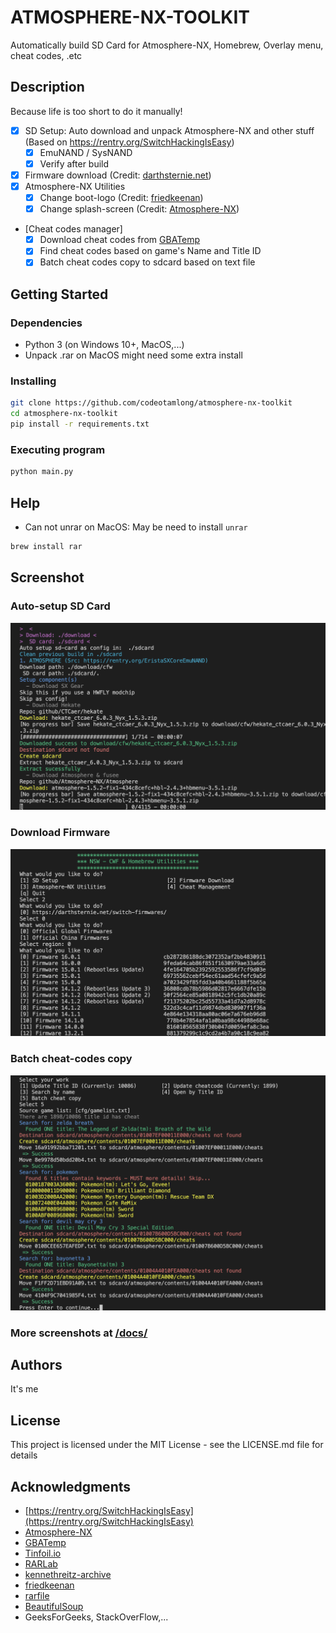 # ATMOSPHERE-NX-TOOLKIT

Automatically build SD Card for Atmosphere-NX, Homebrew, Overlay menu, cheat codes, .etc

## Description

Because life is too short to do it manually!

- [x] SD Setup: Auto download and unpack Atmosphere-NX and other stuff (Based on https://rentry.org/SwitchHackingIsEasy)
   - [x] EmuNAND / SysNAND
   - [x] Verify after build

- [x] Firmware download (Credit: [darthsternie.net](https://darthsternie.net/switch-firmwares/))
- [x] Atmosphere-NX Utilities
   - [x] Change boot-logo (Credit: [friedkeenan](https://github.com/friedkeenan/switch-logo-patcher))
   - [x] Change splash-screen (Credit: [Atmosphere-NX](https://github.com/Atmosphere-NX/Atmosphere))

- [Cheat codes manager]
   - [x] Download cheat codes from [GBATemp](https://gbatemp.net/download/cheat-codes-sxos-and-ams-main-cheat-file-updated.36311/)
   - [x] Find cheat codes based on game's Name and Title ID
   - [x] Batch cheat codes copy to sdcard based on text file

## Getting Started

### Dependencies

* Python 3 (on Windows 10+, MacOS,...)
* Unpack .rar on MacOS might need some extra install

### Installing

```sh
git clone https://github.com/codeotamlong/atmosphere-nx-toolkit
cd atmosphere-nx-toolkit
pip install -r requirements.txt
```

### Executing program

```sh
python main.py

```

## Help

* Can not unrar on MacOS: May be need to install `unrar`

```sh
brew install rar
```

## Screenshot

### Auto-setup SD Card

![Auto-setup SD Card](/docs/auto-setup-sdcard.png)

### Download Firmware

![Download Firmware](/docs/download-fw-from-darthsternie.png)

### Batch cheat-codes copy

![Batch cheat-codes copy](/docs/batch-copy-cheatcodes.png)

### More screenshots at [/docs/](/docs/)

## Authors

It's me

## License

This project is licensed under the MIT License - see the LICENSE.md file for details

## Acknowledgments

* [https://rentry.org/SwitchHackingIsEasy](https://rentry.org/SwitchHackingIsEasy)
* [Atmosphere-NX](https://github.com/Atmosphere-NX/Atmosphere)
* [GBATemp](https://gbatemp.net/forums/nintendo-switch.283/)
* [Tinfoil.io](https://tinfoil.io/Download)
* [RARLab](https://www.rarlab.com/rar_add.htm)
* [kennethreitz-archive](https://github.com/kennethreitz-archive/clint/)
* [friedkeenan](https://github.com/friedkeenan/switch-logo-patcher)
* [rarfile](https://github.com/markokr/rarfile)
* [BeautifulSoup](https://www.crummy.com/software/BeautifulSoup/)
* GeeksForGeeks, StackOverFlow,...
